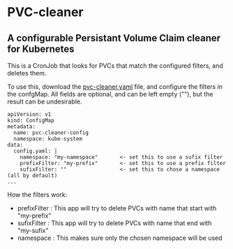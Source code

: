 # PVC-cleaner
## A configurable Persistant Volume Claim cleaner for Kubernetes 

This is a CronJob that looks for PVCs that match the configured filters, and deletes them.

To use this, download the [pvc-cleaner.yaml](pvc-cleaner.yaml) file, and configure the filters in the confgMap.
All fields are optional, and can be left empty (""), but the result can be undesirable.

```
apiVersion: v1
kind: ConfigMap
metadata:
  name: pvc-cleaner-config
  namespace: kube-system
data:
  config.yaml: |
    namespace: "my-namespace"       <- set this to use a sufix filter
    prefixFilter: "my-prefix"       <- set this to use a prefix filter
    sufixFilter: ""                 <- set this to chose a namespace (all by default)
...
```

How the filters work: 
- prefixFilter :  This app will try to delete PVCs with name that start with "my-prefix" 
- sufixFilter :  This app will try to delete PVCs with name that end with "my-sufix"
- namespace : This makes sure only the chosen namespace will be used